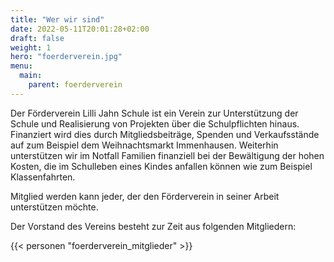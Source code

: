 ```yaml
---
title: "Wer wir sind"
date: 2022-05-11T20:01:28+02:00
draft: false
weight: 1
hero: "foerderverein.jpg"
menu:
  main:
    parent: foerderverein
---
```


Der Förderverein Lilli Jahn Schule ist ein Verein zur Unterstützung der Schule und Realisierung von Projekten über die Schulpflichten hinaus. Finanziert wird dies durch Mitgliedsbeiträge, Spenden und Verkaufsstände auf zum Beispiel dem Weihnachtsmarkt Immenhausen. Weiterhin unterstützen wir im Notfall Familien finanziell bei der Bewältigung der hohen Kosten, die im Schulleben eines Kindes anfallen können wie zum Beispiel Klassenfahrten.

Mitglied werden kann jeder, der den Förderverein in seiner Arbeit unterstützen möchte.

Der Vorstand des Vereins besteht zur Zeit aus folgenden Mitgliedern:

{{< personen "foerderverein_mitglieder" >}}
